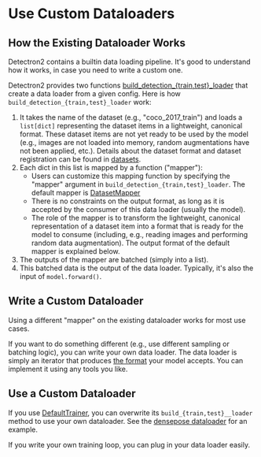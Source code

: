 
# Use Custom Dataloaders

## How the Existing Dataloader Works

Detectron2 contains a builtin data loading pipeline.
It's good to understand how it works, in case you need to write a custom one.

Detectron2 provides two functions
[build_detection_{train,test}_loader](../modules/data.html#detectron2.data.build_detection_train_loader)
that create a data loader from a given config.
Here is how `build_detection_{train,test}_loader` work:

1. It takes the name of the dataset (e.g., "coco_2017_train") and loads a `list[dict]` representing the dataset items
   in a lightweight, canonical format. These dataset items are not yet ready to be used by the model (e.g., images are
   not loaded into memory, random augmentations have not been applied, etc.).
   Details about the dataset format and dataset registration can be found in
   [datasets](datasets.html).
2. Each dict in this list is mapped by a function ("mapper"):
	 * Users can customize this mapping function by specifying the "mapper" argument in
        `build_detection_{train,test}_loader`. The default mapper is [DatasetMapper]( ../modules/data.html#detectron2.data.DatasetMapper)
	 * There is no constraints on the output format, as long as it is accepted by the consumer of this data loader (usually the model).
   * The role of the mapper is to transform the lightweight, canonical representation of a dataset item into a format
     that is ready for the model to consume (including, e.g., reading images and performing random data augmentation).
	The output format of the default mapper is explained below.
3. The outputs of the mapper are batched (simply into a list).
4. This batched data is the output of the data loader. Typically, it's also the input of
   `model.forward()`.


## Write a Custom Dataloader

Using a different "mapper" on the existing dataloader works for most use cases.

If you want to do something different (e.g., use different sampling or batching logic),
you can write your own data loader. The data loader is simply an
iterator that produces [the format](models.html) your model accepts. 
You can implement it using any tools you like.

## Use a Custom Dataloader

If you use [DefaultTrainer](../modules/engine.html#detectron2.engine.defaults.DefaultTrainer), 
you can overwrite its `build_{train,test}__loader` method to use your own dataloader.
See the [densepose dataloader](/projects/DensePose/train_net.py)
for an example.

If you write your own training loop, you can plug in your data loader easily.

